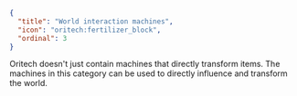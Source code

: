 ```json
{
  "title": "World interaction machines",
  "icon": "oritech:fertilizer_block",
  "ordinal": 3
}
```

Oritech doesn't just contain machines that directly transform items. The machines in this category can be used to directly
influence and transform the world.
